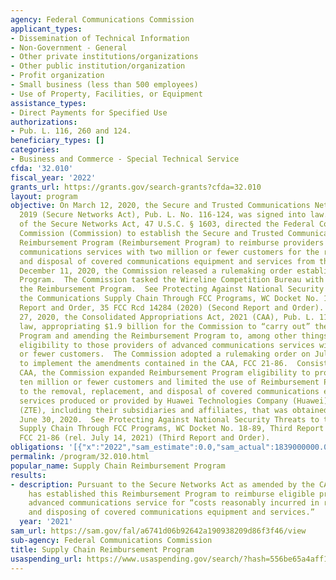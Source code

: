 ```yaml
---
agency: Federal Communications Commission
applicant_types:
- Dissemination of Technical Information
- Non-Government - General
- Other private institutions/organizations
- Other public institution/organization
- Profit organization
- Small business (less than 500 employees)
- Use of Property, Facilities, or Equipment
assistance_types:
- Direct Payments for Specified Use
authorizations:
- Pub. L. 116, 260 and 124.
beneficiary_types: []
categories:
- Business and Commerce - Special Technical Service
cfda: '32.010'
fiscal_year: '2022'
grants_url: https://grants.gov/search-grants?cfda=32.010
layout: program
objective: On March 12, 2020, the Secure and Trusted Communications Networks Act of
  2019 (Secure Networks Act), Pub. L. No. 116-124, was signed into law.  Section 4
  of the Secure Networks Act, 47 U.S.C. § 1603, directed the Federal Communications
  Commission (Commission) to establish the Secure and Trusted Communications Networks
  Reimbursement Program (Reimbursement Program) to reimburse providers of advanced
  communications services with two million or fewer customers for the removal, replacement,
  and disposal of covered communications equipment and services from their networks.  On
  December 11, 2020, the Commission released a rulemaking order establishing the Reimbursement
  Program.  The Commission tasked the Wireline Competition Bureau with implementing
  the Reimbursement Program.  See Protecting Against National Security Threats to
  the Communications Supply Chain Through FCC Programs, WC Docket No. 18-89, Second
  Report and Order, 35 FCC Rcd 14284 (2020) (Second Report and Order).  On December
  27, 2020, the Consolidated Appropriations Act, 2021 (CAA), Pub. L. 116-260, became
  law, appropriating $1.9 billion for the Commission to “carry out” the Reimbursement
  Program and amending the Reimbursement Program to, among other things, increase
  eligibility to those providers of advanced communications services with ten million
  or fewer customers.  The Commission adopted a rulemaking order on July 13, 2021,
  to implement the amendments contained in the CAA, FCC 21-86.  Consistent with the
  CAA, the Commission expanded Reimbursement Program eligibility to providers with
  ten million or fewer customers and limited the use of Reimbursement Program funds
  to the removal, replacement, and disposal of covered communications equipment or
  services produced or provided by Huawei Technologies Company (Huawei) or ZTE Corporation
  (ZTE), including their subsidiaries and affiliates, that was obtained on or before
  June 30, 2020.  See Protecting Against National Security Threats to the Communications
  Supply Chain Through FCC Programs, WC Docket No. 18-89, Third Report and Order,
  FCC 21-86 (rel. July 14, 2021) (Third Report and Order).
obligations: '[{"x":"2022","sam_estimate":0.0,"sam_actual":1839000000.0,"usa_spending_actual":1834768559.18},{"x":"2023","sam_estimate":21000000.0,"sam_actual":0.0,"usa_spending_actual":0.0},{"x":"2024","sam_estimate":20000000.0,"sam_actual":0.0,"usa_spending_actual":0.0}]'
permalink: /program/32.010.html
popular_name: Supply Chain Reimbursement Program
results:
- description: Pursuant to the Secure Networks Act as amended by the CAA, the FCC
    has established this Reimbursement Program to reimburse eligible providers of
    advanced communications service for “costs reasonably incurred in removing, replacing,
    and disposing of covered communications equipment and services.”
  year: '2021'
sam_url: https://sam.gov/fal/a6741d06b92642a190938209d86f3f46/view
sub-agency: Federal Communications Commission
title: Supply Chain Reimbursement Program
usaspending_url: https://www.usaspending.gov/search/?hash=556be65a4aff14e91de4342f01a79aa9
---
```

